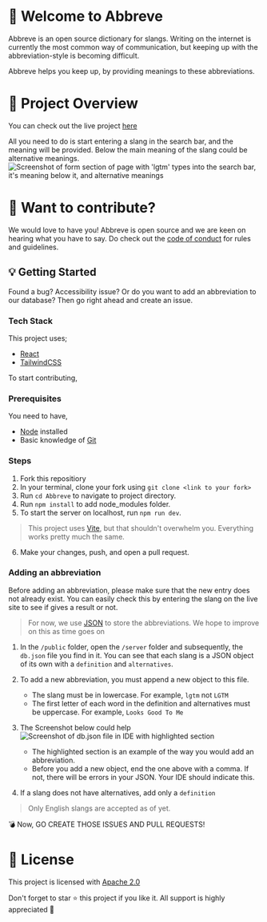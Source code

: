 # :tada: Welcome to Abbreve
Abbreve is an open source dictionary for slangs. Writing on the internet is currently the most common way of communication, but keeping up with the abbreviation-style is becoming difficult.

Abbreve helps you keep up, by providing meanings to these abbreviations.

# :movie_camera: Project Overview
You can check out the live project [here](https://abbreve.vercel.app/)

All you need to do is start entering a slang in the search bar, and the meaning will be provided. Below the main meaning of the slang could be alternative meanings.
![Screenshot of form section of page with 'lgtm' types into the search bar, it's meaning below it, and alternative meanings](https://user-images.githubusercontent.com/81039882/193478300-b950c00a-acf9-4c31-9e92-ee500e591588.png)


# :mega: Want to contribute?
We would love to have you! Abbreve is open source and we are keen on hearing what you have to say. Do check out the [code of conduct](https://github.com/Njong392/Abbreve/blob/main/CODE_OF_CONDUCT.md) for rules and guidelines.

## :bulb: Getting Started
Found a bug? Accessibility issue? Or do you want to add an abbreviation to our database? Then go right ahead and create an issue.


### Tech Stack
This project uses;
- [React](https://reactjs.org/)
- [TailwindCSS](https://tailwindcss.com)

To start contributing,
### Prerequisites
You need to have, 
- [Node](https://nodejs.org) installed
- Basic knowledge of [Git](https://git-scm.com/)

### Steps
1. Fork this repositiory
2. In your terminal, clone your fork using `git clone <link to your fork>`
3. Run `cd Abbreve` to navigate to project directory.
4. Run `npm install` to add node_modules folder.
5. To start the server on localhost, run `npm run dev`.
>This project uses [Vite](https://vitejs.dev), but that shouldn't overwhelm you. Everything works pretty much the same.

6. Make your changes, push, and open a pull request.

### Adding an abbreviation
Before adding an abbreviation, please make sure that the new entry does not already exist. You can easily check this by entering the slang on the live site to see if gives a result or not.

> For now, we use [JSON](https://www.w3schools.com/js/js_json_intro.asp) to store the abbreviations. We hope to improve on this as time goes on

1. In the `/public` folder, open the `/server` folder and subsequently, the `db.json` file you find in it. You can see that each slang is a JSON object of its own with a `definition` and `alternatives`.

2. To add a new abbreviation, you must append a new object to this file. 
    - The slang must be in lowercase. For example, `lgtm` not `LGTM`
    - The first letter of each word in the definition and alternatives must be uppercase. For example, `Looks Good To Me`

3. The Screenshot below could help
    ![Screenshot of db.json file in IDE with highlighted section](https://user-images.githubusercontent.com/81039882/193478231-1b0159e1-dd20-41d2-80cb-d82816d6f8bc.png)

    - The highlighted section is an example of the way you would add an abbreviation. 
    - Before you add a new object, end the one above with a comma. If not, there will be errors in your JSON. Your IDE should indicate this.

3. If a slang does not have alternatives, add only a `definition`

> Only English slangs are accepted as of yet.

:bomb: Now, GO CREATE THOSE ISSUES AND PULL REQUESTS!

# :key: License
This project is licensed with [Apache 2.0](https://www.apache.org/licenses/LICENSE-2.0)


Don't forget to star :star: this project if you like it. All support is highly appreciated :100:



